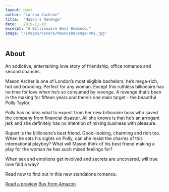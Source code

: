 ```yaml
---
layout: post
author: "Lorena Jackson"
title:  "Mason's Revenge"
date:   2019-11-10
excerpt: "A Billionaire Boss Romance."
image: "/images/covers/MasonsRevenge-v01.jpg"
---
```

## About

An addictive, entertaining love story of friendship, office romance and second chances.

Mason Archer is one of London’s most eligible bachelors; he’s mega-rich, hot and brooding. Perfect for any woman. Except this ruthless billionaire has no time for love when he’s so consumed by revenge. A revenge that’s been in the making for fifteen years and there’s one main target - the beautiful Polly Taylor.

Polly has no idea what to expect from her new billionaire boss who saved the company from financial disaster. All she knows is that he’s an arrogant jerk and she definitely has no intention of mixing business with pleasure.

Rupert is the billionaire’s best friend. Good-looking, charming and rich too. When he sets his sights on Polly, can she resist the charms of this international playboy? What will Mason think of his best friend making a play for the woman he has such mixed feelings for?

When sex and emotions get involved and secrets are uncovered, will true love find a way?

Read now to find out in this new standalone romance.

<a href="https://read.amazon.co.uk/kp/embed?asin=B07ZPF4PHL&preview=newtab&linkCode=kpe&ref_=cm_sw_r_kb_dp_dQqqFb8WVQ66W" target="_preview" class="button ">Read a preview</a>
<a href="https://www.amazon.co.uk/dp/B07ZPF4PHL/ref=cm_sw_em_r_mt_dp_dQqqFb8WVQ66W" target="_amazon" class="button special ">Buy from Amazon</a>


